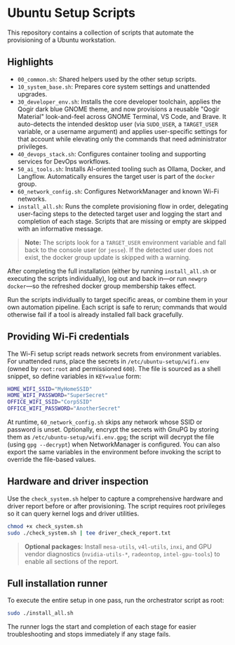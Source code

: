 # Ubuntu Setup Scripts

This repository contains a collection of scripts that automate the provisioning of a Ubuntu workstation.

## Highlights
- `00_common.sh`: Shared helpers used by the other setup scripts.
- `10_system_base.sh`: Prepares core system settings and unattended upgrades.
- `30_developer_env.sh`: Installs the core developer toolchain, applies the Qogir dark blue GNOME theme, and now provisions a reusable "Qogir Material" look-and-feel across GNOME Terminal, VS Code, and Brave. It auto-detects the intended desktop user (via `SUDO_USER`, a `TARGET_USER` variable, or a username argument) and applies user-specific settings for that account while elevating only the commands that need administrator privileges.
- `40_devops_stack.sh`: Configures container tooling and supporting services for DevOps workflows.
- `50_ai_tools.sh`: Installs AI-oriented tooling such as Ollama, Docker, and Langflow. Automatically ensures the target user is part of the `docker` group.
- `60_network_config.sh`: Configures NetworkManager and known Wi-Fi networks.
- `install_all.sh`: Runs the complete provisioning flow in order, delegating user-facing steps to the detected target user and logging the start and completion of each stage. Scripts that are missing or empty are skipped with an informative message.

> **Note:** The scripts look for a `TARGET_USER` environment variable and fall back to the console user (or `jesse`). If the detected user does not exist, the docker group update is skipped with a warning.

After completing the full installation (either by running `install_all.sh` or executing the scripts individually), log out and back in—or run `newgrp docker`—so the refreshed docker group membership takes effect.

Run the scripts individually to target specific areas, or combine them in your own automation pipeline. Each script is safe to rerun; commands that would otherwise fail if a tool is already installed fall back gracefully.

## Providing Wi-Fi credentials

The Wi-Fi setup script reads network secrets from environment variables. For unattended runs, place the secrets in `/etc/ubuntu-setup/wifi.env` (owned by `root:root` and permissioned `600`). The file is sourced as a shell snippet, so define variables in `KEY=value` form:

```bash
HOME_WIFI_SSID="MyHomeSSID"
HOME_WIFI_PASSWORD="SuperSecret"
OFFICE_WIFI_SSID="CorpSSID"
OFFICE_WIFI_PASSWORD="AnotherSecret"
```

At runtime, `60_network_config.sh` skips any network whose SSID or password is unset. Optionally, encrypt the secrets with GnuPG by storing them as `/etc/ubuntu-setup/wifi.env.gpg`; the script will decrypt the file (using `gpg --decrypt`) when NetworkManager is configured. You can also export the same variables in the environment before invoking the script to override the file-based values.

## Hardware and driver inspection

Use the `check_system.sh` helper to capture a comprehensive hardware and driver report before or after provisioning. The script requires root privileges so it can query kernel logs and driver utilities.

```bash
chmod +x check_system.sh
sudo ./check_system.sh | tee driver_check_report.txt
```

> **Optional packages:** Install `mesa-utils`, `v4l-utils`, `inxi`, and GPU vendor diagnostics (`nvidia-utils-*`, `radeontop`, `intel-gpu-tools`) to enable all sections of the report.

## Full installation runner

To execute the entire setup in one pass, run the orchestrator script as root:

```bash
sudo ./install_all.sh
```

The runner logs the start and completion of each stage for easier troubleshooting and stops immediately if any stage fails.
